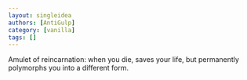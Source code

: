 ```yaml
---
layout: singleidea
authors: [AntiGulp]
category: [vanilla]
tags: []
---
```

Amulet of reincarnation: when you die, saves your life, but permanently polymorphs you into a different form.
